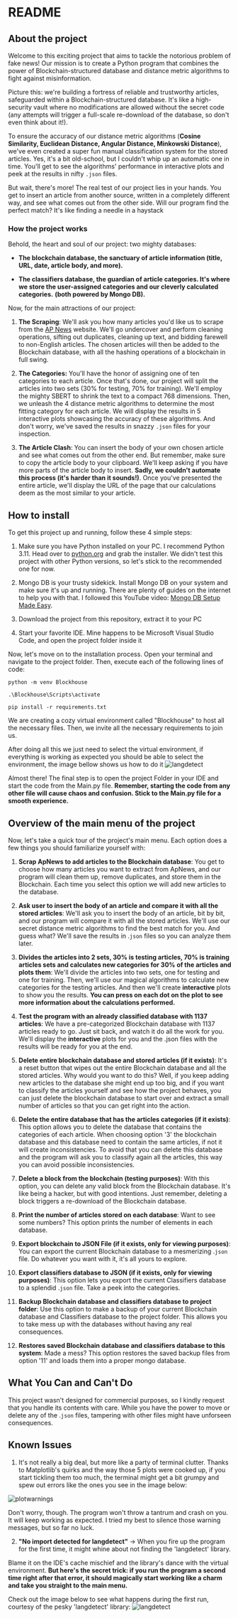 # README

## About the project

Welcome to this exciting project that aims to tackle the notorious problem of fake news! Our mission is to create a Python program that combines the power of Blockchain-structured database and distance metric algorithms to fight against misinformation.

Picture this: we're building a fortress of reliable and trustworthy articles, safeguarded within a Blockchain-structured database. It's like a high-security vault where no modifications are allowed without the secret code (any attempts will trigger a full-scale re-download of the database, so don't even think about it!).

To ensure the accuracy of our distance metric algorithms (**Cosine Similarity, Euclidean Distance, Angular Distance, Minkowski Distance**), we've even created a super fun manual classification system for the stored articles. Yes, it's a bit old-school, but I couldn't whip up an automatic one in time. You'll get to see the algorithms' performance in interactive plots and peek at the results in nifty `.json` files.

But wait, there's more! The real test of our project lies in your hands. You get to insert an article from another source, written in a completely different way, and see what comes out from the other side. Will our program find the perfect match? It's like finding a needle in a haystack

### How the project works

Behold, the heart and soul of our project: two mighty databases:

-  **The blockchain database, the sanctuary of article information (title, URL, date, article body, and more).**

-  **The classifiers database, the guardian of article categories. It's where we store the user-assigned categories and our cleverly calculated categories.**
**(both powered by Mongo DB).**

Now, for the main attractions of our project:

1.  **The Scraping**: We'll ask you how many articles you'd like us to scrape from the [AP News](https://apnews.com/) website. We'll go undercover and perform cleaning operations, sifting out duplicates, cleaning up text, and bidding farewell to non-English articles. The chosen articles will then be added to the Blockchain database, with all the hashing operations of a blockchain in full swing.
2.  **The Categories:** You'll have the honor of assigning one of ten categories to each article. Once that's done, our project will split the articles into two sets (30% for testing, 70% for training). We'll employ the mighty SBERT to shrink the text to a compact 768 dimensions. Then, we unleash the 4 distance metric algorithms to determine the most fitting category for each article. We will display the results in 5 interactive plots showcasing the accuracy of these algorithms. And don't worry, we've saved the results in snazzy `.json` files for your inspection.

3.  **The Article Clash**: You can insert the body of your own chosen article and see what comes out from the other end. But remember, make sure to copy the article body to your clipboard. 
We'll keep asking if you have more parts of the article body to insert. **Sadly, we couldn't automate this process (it's harder than it sounds!)**. 
Once you've presented the entire article, we'll display the URL of the page that our calculations deem as the most similar to your article.

## **How to install**

To get this project up and running, follow these 4 simple steps:

1. Make sure you have Python installed on your PC. I recommend Python 3.11. Head over to [python.org](https://www.python.org/downloads/release/python-3110/) and grab the installer. We didn't test this project with other Python versions, so let's stick to the recommended one for now.

2. Mongo DB is your trusty sidekick. Install Mongo DB on your system and make sure it's up and running. There are plenty of guides on the internet to help you with that. I followed this YouTube video: [Mongo DB Setup Made Easy](https://www.youtube.com/watch?v=gB6WLkSrtJk).

3. Download the project from this repository, extract it to your PC

4. Start your favorite IDE. Mine happens to be Microsoft Visual Studio Code, and open the project folder inside it

Now, let's move on to the installation process. Open your terminal and navigate to the project folder. Then, execute each of the following lines of code:

```
python -m venv Blockhouse
```
```
.\Blockhouse\Scripts\activate
```
```
pip install -r requirements.txt
```
We are creating a cozy virtual environment called "Blockhouse" to host all the necessary files. Then, we invite all the necessary requirements to join us.

After doing all this we just need to select the virtual environment, if everything is working as expected you should be able to select the environment, the image bellow shows us how to do it
![langdetect](https://github.com/FilipeCacho/BlockchainNLP/blob/main/readME%20images/virtualenv.png)


Almost there! The final step is to open the project Folder in your IDE and start the code from the Main.py file. **Remember, starting the code from any other file will cause chaos and confusion. Stick to the Main.py file for a smooth experience.**

## Overview of the main menu of the project

Now, let's take a quick tour of the project's main menu. Each option does a few things you should familiarize yourself with:

1.  **Scrap ApNews to add articles to the Blockchain database**: You get to choose how many articles you want to extract from ApNews, and our program will clean them up, remove duplicates, and store them in the Blockchain. Each time you select this option we will add new articles to the database.

2.  **Ask user to insert the body of an article and compare it with all the stored articles**: We'll ask you to insert the body of an article, bit by bit, and our program will compare it with all the stored articles. We'll use our secret distance metric algorithms to find the best match for you. And guess what? We'll save the results in .`json` files so you can analyze them later.

3.  **Divides the articles into 2 sets, 30% is testing articles, 70% is training articles sets and calculates new categories for 30% of the articles and plots them**: We'll divide the articles into two sets, one for testing and one for training. Then, we'll use our magical algorithms to calculate new categories for the testing articles. And then we'll create **interactive** plots to show you the results. **You can press on each dot on the plot to see more information about the calculations performed.**

4.  **Test the program with an already classified database with 1137 articles**: We have a pre-categorized Blockchain database with 1137 articles ready to go. Just sit back, and watch it do all the work for you. We'll display the **interactive** plots for you and the .json files with the results will be ready for you at the end.

5.  **Delete entire blockchain database and stored articles (if it exists)**:  It's a reset button that wipes out the entire Blockchain database and all the stored articles. Why would you want to do this? Well, if you keep adding new articles to the database she might end up too big, and if you want to classify the articles yourself and see how the project behaves, you can just delete the blockchain database to start over and extract a small number of articles so that you can get right into the action.

6.  **Delete the entire database that has the articles categories (if it exists)**: This option allows you to delete the database that contains the categories of each article. When choosing option '3' the blockchain database and this database need to contain the same articles, if not it will create inconsistencies. To avoid that you can delete this database and the program will ask you to classify again all the articles, this way you can avoid possible inconsistencies.

7.  **Delete a block from the blockchain (testing purposes)**: With this option, you can delete any valid block from the Blockchain database. It's like being a hacker, but with good intentions. Just remember, deleting a block triggers a re-download of the Blockchain database.

8.  **Print the number of articles stored on each database**: Want to see some numbers? This option prints the number of elements in each database.

9.  **Export blockchain to JSON File (if it exists, only for viewing purposes)**: You can export the current Blockchain database to a mesmerizing .`json` file. Do whatever you want with it, it's all yours to explore.

10.  **Export classifiers database to JSON (if it exists, only for viewing purposes)**: This option lets you export the current Classifiers database to a splendid .`json` file. Take a peek into the categories.

11.  **Backup Blockchain database and classifiers database to project folder**: Use this option to make a backup of your current Blockchain database and Classifiers database to the project folder. This allows you to take mess up with the databases without having any real consequences.

12.  **Restores saved Blockchain database and classifiers database to this system**: Made a mess? This option restores the saved backup files from option '11' and loads them into a proper mongo database.

## What You Can and Can't Do
This project wasn't designed for commercial purposes, so I kindly request that you handle its contents with care. While you have the power to move or delete any of the .`json` files, tampering with other files might have unforseen consequences.

## Known Issues
1. It's not really a big deal, but more like a party of terminal clutter. Thanks to Matplotlib's quirks and the way those 5 plots were cooked up, if you start tickling them too much, the terminal might get a bit grumpy and spew out errors like the ones you see in the image below:

![plotwarnings](https://github.com/FilipeCacho/BlockchainNLP/blob/main/readME%20images/plotwarnings.png)

Don't worry, though. The program won't throw a tantrum and crash on you. It will keep working as expected. I tried my best to silence those warning messages, but so far no luck.

2. **"No import detected for langdetect"** -> When you fire up the program for the first time, it might whine about not finding the 'langdetect' library. 

Blame it on the IDE's cache mischief and the library's dance with the virtual environment. **But here's the secret trick: if you run the program a second time right after that error, it should magically start working like a charm and take you straight to the main menu.**

Check out the image below to see what happens during the first run, courtesy of the pesky 'langdetect' library:
![langdetect](https://github.com/FilipeCacho/BlockchainNLP/blob/main/readME%20images/langdetect.png)
